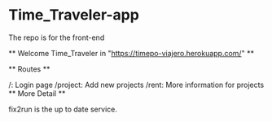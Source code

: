 # Time_Traveler-app
The repo is for the front-end

** Welcome Time_Traveler in "https://timepo-viajero.herokuapp.com/" **

** Routes **

/: Login page /project: Add new projects /rent: More information for projects
** More Detail **

fix2run is the up to date service.
